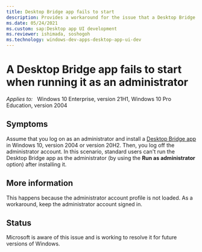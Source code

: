 ```yaml
---
title: Desktop Bridge app fails to start
description: Provides a workaround for the issue that a Desktop Bridge app fails to start when running it as an administrator.
ms.date: 05/24/2021
ms.custom: sap:Desktop app UI development
ms.reviewer: ishimada, soshogoh
ms.technology: windows-dev-apps-desktop-app-ui-dev
---
```

# A Desktop Bridge app fails to start when running it as an administrator

_Applies to:_ &nbsp; Windows 10 Enterprise, version 21H1, Windows 10 Pro Education, version 2004  

## Symptoms

Assume that you log on as an administrator and install a [Desktop Bridge app](/windows/uwp/debug-test-perf/windows-desktop-bridge-app-tests) in Windows 10, version 2004 or version 20H2. Then, you log off the administrator account. In this scenario, standard users can't run the Desktop Bridge app as the administrator (by using the **Run as administrator** option) after installing it.

## More information

This happens because the administrator account profile is not loaded. As a workaround, keep the administrator account signed in.

## Status

Microsoft is aware of this issue and is working to resolve it for future versions of Windows.